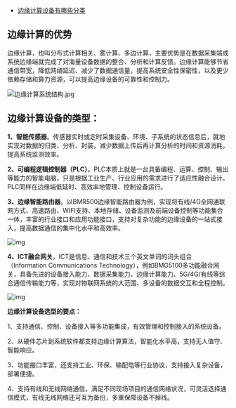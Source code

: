 - [边缘计算设备有哪些分类](https://www.cnblogs.com/5gwangguan/p/15045280.html)

## **边缘计算的优势**

边缘计算，也叫分布式计算相关、雾计算、多边计算，主要优势是在数据采集端或系统边缘端就完成了对海量设备数据的整合、分析和计算反馈。边缘计算能够节省通信带宽，降低网络延迟、减少了数据通信量，提高系统安全性保密性，以及更少依赖存储和算力资源，可以提高边缘设备的可靠性和控制力。

 

![边缘计算系统结构.jpg](https://www.baimatech.com/upfile/2021/1625111229894.jpg)

 

## **边缘计算设备的类型：**

**1、智能传感器**。传感器实时或定时采集设备、环境、子系统的状态信息后，就地实现对数据的归类、分析、封装，减少数据上传后再计算分析的时间和资源消耗，提高系统监测效率。

 **2、可编程逻辑控制器（PLC）**。PLC本质上就是一台具备编程、运算、控制、输出等能力的智能电脑，只是根据工业生产、行业应用的需求进行了适应性融合设计。PLC同样在边缘端低延时、高效率地管理、控制设备运行。

 **3、边缘智能路由器**。以BMR500边缘智能路由器为例，实现将有线/4G全网通联网方式、高速路由、WIFI支持、本地存储、设备监测及前端设备控制等功能集合一体，丰富的行业接口和应用功能接口，支持对复杂功能的边缘设备的一站式接入，提高数据通信的集中化水平和高效率。

 ![img](https://files.alighting.com/uploads/202107/20210722171356755766.jpg)

 **4、ICT融合网关**。ICT是信息、通信和技术三个英文单词的词头组合（Information  Communications  Technology），例如BMG5100多功能融合网关，具备先进的设备接入能力、数据采集能力、边缘计算能力、5G/4G/有线等综合通信传输能力等，实现对物联网系统的大范围、多设备的数据交互和全程控制。

 

![img](https://files.alighting.com/uploads/202107/20210722171414754211.jpg)

 **边缘计算设备选型的要点：**

1、支持通信、控制、设备接入等多功能集成，有效管理和控制接入的系统设备。

2、从硬件芯片到系统软件都支持边缘计算算法，智能化水平高，支持无人值守、智能响应。

3、功能接口丰富，还支持工业、环保、输配电等行业协议，支持接入复杂设备，部署便捷。

4、支持有线和无线网络通信，满足不同现场项目的通信网络状况，可灵活选择通信模式，有线无线网络还可互为备份，多重保障设备不掉线。